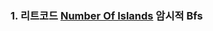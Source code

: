 ### 1. 리트코드 [Number Of Islands](https://leetcode.com/problems/number-of-islands/description/) 암시적 Bfs
